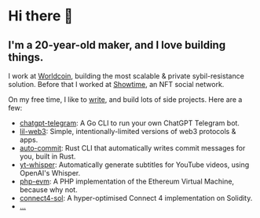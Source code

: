 # Hi there 👋

## I'm a 20-year-old maker, and I love building things.

I work at [Worldcoin](https://worldcoin.org/), building the most scalable & private sybil-resistance solution. Before that I worked at [Showtime](https://showtime.io/?ref=miguel), an NFT social network.

On my free time, I like to [write](https://miguelpiedrafita.com/articles), and build lots of side projects. Here are a few:

- [chatgpt-telegram](https://github.com/m1guelpf/chatgpt-telegram): A Go CLI to run your own ChatGPT Telegram bot.
- [lil-web3](https://github.com/m1guelpf/lil-web3): Simple, intentionally-limited versions of web3 protocols & apps.
- [auto-commit](https://github.com/m1guelpf/auto-commit): Rust CLI that automatically writes commit messages for you, built in Rust.
- [yt-whisper](https://github.com/m1guelpf/yt-whisper): Automatically generate subtitles for YouTube videos, using OpenAI's Whisper.
- [php-evm](https://github.com/m1guelpf/php-evm): A PHP implementation of the Ethereum Virtual Machine, because why not.
- [connect4-sol](https://github.com/m1guelpf/connect4-sol): A hyper-optimised Connect 4 implementation on Solidity.
- [...](https://miguelpiedrafita.com/experiments)

